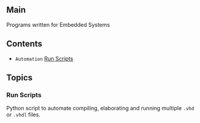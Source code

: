 ## Main
Programs written for Embedded Systems

## Contents
* `Automation` [Run Scripts](#Run_Scripts)

## Topics
### Run Scripts
Python script to automate compiling, elaborating and running multiple `.vhd` or `.vhdl` files.
